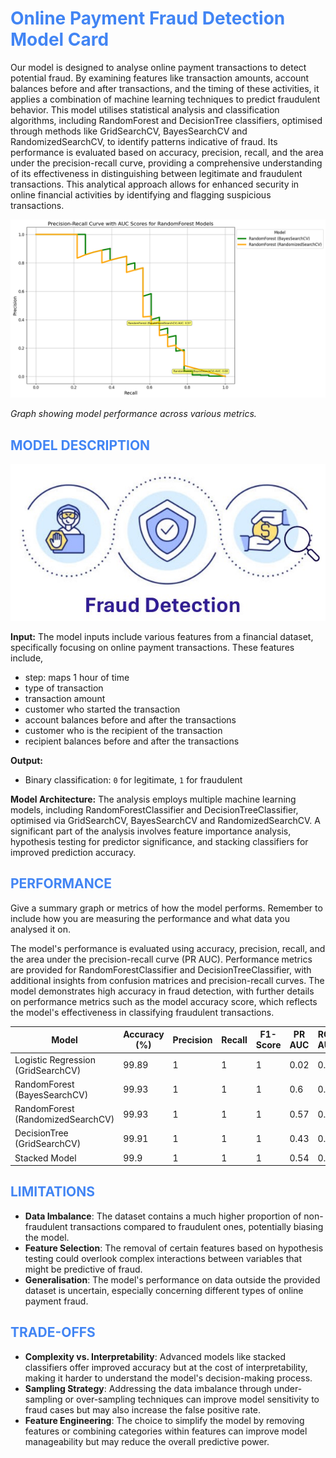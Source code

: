 # <span style="color:#4285F4;">Online Payment Fraud Detection Model Card</span>

Our model is designed to analyse online payment transactions to detect potential fraud. By examining features like transaction amounts, account balances before and after transactions, and the timing of these activities, it applies a combination of machine learning techniques to predict fraudulent behavior. This model utilises statistical analysis and classification algorithms, including RandomForest and DecisionTree classifiers, optimised through methods like GridSearchCV, BayesSearchCV and RandomizedSearchCV, to identify patterns indicative of fraud. Its performance is evaluated based on accuracy, precision, recall, and the area under the precision-recall curve, providing a comprehensive understanding of its effectiveness in distinguishing between legitimate and fraudulent transactions. This analytical approach allows for enhanced security in online financial activities by identifying and flagging suspicious transactions.

![Performance Graph](https://github.com/jdchen5/imperialMLnAI_CSproject/blob/main/images/precison-Recall-Curve.png?raw=true)

*Graph showing model performance across various metrics.*


## <span style="color:#4285F4;">MODEL DESCRIPTION</span>
![alt text](https://github.com/jdchen5/imperialMLnAI_CSproject/blob/main/images/fraudDectionIcon.jpg)


**Input:** 
The model inputs include various features from a financial dataset, specifically focusing on online payment transactions. These features include,
- step: maps 1 hour of time
- type of transaction
- transaction amount
- customer who started the transaction
- account balances before and after the transactions
- customer who is the recipient of the transaction
- recipient balances before and after the transactions

**Output:**
- Binary classification: `0` for legitimate, `1` for fraudulent

**Model Architecture:** 
The analysis employs multiple machine learning models, including RandomForestClassifier and DecisionTreeClassifier, optimised via GridSearchCV, BayesSearchCV and RandomizedSearchCV. A significant part of the analysis involves feature importance analysis, hypothesis testing for predictor significance, and stacking classifiers for improved prediction accuracy.


## <span style="color:#4285F4;">PERFORMANCE</span>
Give a summary graph or metrics of how the model performs. Remember to include how you are measuring the performance and what data you analysed it on. 

The model's performance is evaluated using accuracy, precision, recall, and the area under the precision-recall curve (PR AUC). Performance metrics are provided for RandomForestClassifier and DecisionTreeClassifier, with additional insights from confusion matrices and precision-recall curves. The model demonstrates high accuracy in fraud detection, with further details on performance metrics such as the model accuracy score, which reflects the model's effectiveness in classifying fraudulent transactions.

| Model                                | Accuracy (%) | Precision | Recall | F1-Score | PR AUC | ROC AUC |
|--------------------------------------|--------------|-----------|--------|----------|--------|---------|
| Logistic Regression (GridSearchCV)   | 99.89        | 1         | 1      | 1        | 0.02   | 0.92    |
| RandomForest (BayesSearchCV)         | 99.93        | 1         | 1      | 1        | 0.6    | 0.96    |
| RandomForest (RandomizedSearchCV)    | 99.93        | 1         | 1      | 1        | 0.57   | 0.89    |
| DecisionTree (GridSearchCV)          | 99.91        | 1         | 1      | 1        | 0.43   | 0.88    |
| Stacked Model                        | 99.9         | 1         | 1      | 1        | 0.54   | 0.95    |


## <span style="color:#4285F4;">LIMITATIONS</span>
- **Data Imbalance**: The dataset contains a much higher proportion of non-fraudulent transactions compared to fraudulent ones, potentially biasing the model.
- **Feature Selection**: The removal of certain features based on hypothesis testing could overlook complex interactions between variables that might be predictive of fraud.
- **Generalisation**: The model's performance on data outside the provided dataset is uncertain, especially concerning different types of online payment fraud.


## <span style="color:#4285F4;">TRADE-OFFS</span>
- **Complexity vs. Interpretability**: Advanced models like stacked classifiers offer improved accuracy but at the cost of interpretability, making it harder to understand the model's decision-making process.
- **Sampling Strategy**: Addressing the data imbalance through under-sampling or over-sampling techniques can improve model sensitivity to fraud cases but may also increase the false positive rate.
- **Feature Engineering**: The choice to simplify the model by removing features or combining categories within features can improve model manageability but may reduce the overall predictive power.

